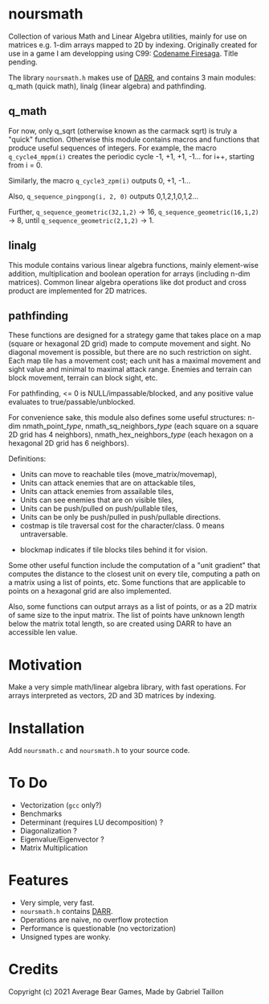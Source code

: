 # noursmath

Collection of various Math and Linear Algebra utilities, mainly for use on matrices e.g. 1-dim arrays mapped to 2D by indexing. 
Originally created for use in a game I am developping using C99: [Codename Firesaga](https://gitlab.com/Gabinou/firesagamaker). Title pending. 

The library ```noursmath.h``` makes use of [DARR](https://gitlab.com/Gabinou/darr), and contains 3 main modules: q_math (quick math), linalg (linear algebra) and pathfinding.

## q_math
    
For now, only q_sqrt (otherwise known as the carmack sqrt) is truly a "quick" function.
Otherwise this module contains macros and functions that produce useful sequences of integers.
For example, the macro ```q_cycle4_mppm(i)``` creates the periodic cycle -1, +1, +1, -1... for i++, starting from i = 0.

Similarly, the macro ```q_cycle3_zpm(i)``` outputs 0, +1, -1...

Also, ```q_sequence_pingpong(i, 2, 0)``` outputs 0,1,2,1,0,1,2...

Further, ```q_sequence_geometric(32,1,2)``` -> 16, ```q_sequence_geometric(16,1,2)``` -> 8, until ```q_sequence_geometric(2,1,2)``` -> 1.

## linalg

This module contains various linear algebra functions, mainly element-wise addition, multiplication and boolean operation for arrays (including n-dim matrices).
Common linear algebra operations like dot product and cross product are implemented for 2D matrices.

## pathfinding

These functions are designed for a strategy game that takes place on a map (square or hexagonal 2D grid) made to compute movement and sight. 
No diagonal movement is possible, but there are no such restriction on sight.
Each map tile has a movement cost; each unit has a maximal movement and sight value and minimal to maximal attack range.
Enemies and terrain can block movement, terrain can block sight, etc.

For pathfinding, <= 0 is NULL/impassable/blocked, and any positive value evaluates to true/passable/unblocked. 

For convenience sake, this module also defines some useful structures: n-dim nmath_point_*type*, nmath_sq_neighbors_*type* (each square on a square 2D grid has 4 neighbors), nmath_hex_neighbors_*type* (each hexagon on a hexagonal 2D grid has 6 neighbors).

Definitions:
- Units can move to reachable tiles (move_matrix/movemap),
- Units can attack enemies that are on attackable tiles,
- Units can attack enemies from assailable tiles,
- Units can see enemies that are on visible tiles,
- Units can be push/pulled on push/pullable tiles,
- Units can be only be push/pulled in push/pullable directions.
- costmap is tile traversal cost for the character/class. 0 means untraversable.
<!-- a traversable tile is traversable WHETHER IT IS IN OUR MOVEMENT RANGE OR NOT. a MOVABLE tile is DIFFERENT than a TRAVERSIBLE tile. -->
<!-- although... movable implies that THE TILE MOVES. not the player! -> reachable tiles -->
- blockmap indicates if tile blocks tiles behind it for vision.

Some other useful function include the computation of a "unit gradient" that computes the distance to the closest unit on every tile, computing a path on a matrix using a list of points, etc.
Some functions that are applicable to points on a hexagonal grid are also implemented.

Also, some functions can output arrays as a list of points, or as a 2D matrix of same size to the input matrix.
The list of points have unknown length below the matrix total length, so are created using DARR to have an accessible len value.

# Motivation
Make a very simple math/linear algebra library, with fast operations. For arrays interpreted as vectors, 2D and 3D matrices by indexing. 

# Installation
Add ```noursmath.c``` and ```noursmath.h``` to your source code.

# To Do
- Vectorization (```gcc``` only?)
- Benchmarks
- Determinant (requires LU decomposition) ?
- Diagonalization ?
- Eigenvalue/Eigenvector ?
- Matrix Multiplication

# Features
- Very simple, very fast.
- ```noursmath.h``` contains [DARR](https://gitlab.com/Gabinou/darr).
- Operations are naive, no overflow protection
- Performance is questionable (no vectorization)
- Unsigned types are wonky.

# Credits
Copyright (c) 2021 Average Bear Games, Made by Gabriel Taillon
